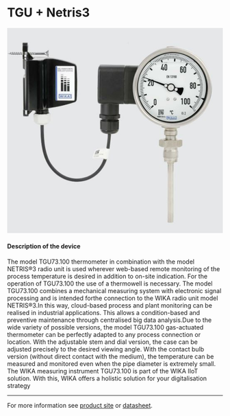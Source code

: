 # TGU + Netris3

![TGU_Netris3](/assets/TGU_Netris3.jpg)

#### Description of the device

The model TGU73.100 thermometer in combination with the model NETRIS®3 radio unit is used wherever web-based remote monitoring of the process temperature is desired in addition to on-site indication. For the operation of TGU73.100 the use of a thermowell is necessary.
The model TGU73.100 combines a mechanical measuring system with electronic signal processing and is intended forthe connection to the WIKA radio unit model NETRIS®3.In this way, cloud-based process and plant monitoring can be realised in industrial applications.
This allows a condition-based and preventive maintenance through centralised big data analysis.Due to the wide variety of possible versions, the model TGU73.100 gas-actuated thermometer can be perfectly adapted to any process connection or location. With the adjustable stem and dial version, the case can be adjusted precisely to the desired viewing angle. With the contact bulb version (without direct contact with the medium), the temperature can be measured and monitored even when the pipe diameter is extremely small.
The WIKA measuring instrument TGU73.100 is part of the 
WIKA IIoT solution. With this, WIKA offers a holistic solution 
for your digitalisation strategy

---

For more information see [product site](https://www.wika.com/en-en/tgu73_100.WIKA?highlightedText=TGU) or [datasheet](https://www.wika.com/media/Data-sheets/Temperature/Dial-thermometers/ds_tv1713_en_co.pdf).